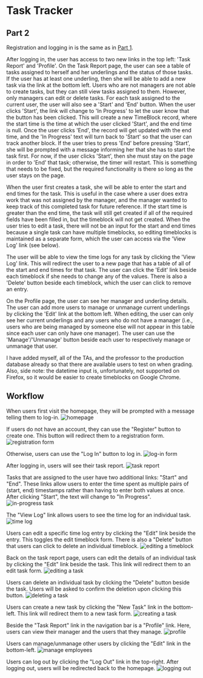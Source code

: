 # Task Tracker
## Part 2
Registration and logging in is the same as in [Part 1](https://github.com/kimberlypn/CS4550/blob/master/tasks1/README.md).

After logging in, the user has access to two new links in the top left: 'Task
Report' and 'Profile'. On the Task Report page, the user can see a table of
tasks assigned to herself and her underlings and the status of those tasks. If
the user has at least one underling, then she will be able to add a new task via
the link at the bottom left. Users who are not managers are not able to create
tasks, but they can still view tasks assigned to them. However, only managers
can edit or delete tasks. For each task assigned to the current user, the user
will also see a 'Start' and 'End' button. When the user clicks 'Start', the
link will change to 'In Progress' to let the user know that the button has been
clicked. This will create a new TimeBlock record, where the start time is the
time at which the user clicked 'Start', and the end time is null. Once the user
clicks 'End', the record will get updated with the end time, and the 'In
Progress' text will turn back to 'Start' so that the user can track another
block. If the user tries to press 'End' before pressing 'Start', she will be
prompted with a message informing her that she has to start the task first.
For now, if the user clicks 'Start', then she must stay on the page in order to
'End' that task; otherwise, the timer will restart. This is something that needs
to be fixed, but the required functionality is there so long as the user stays
on the page.

When the user first creates a task, she will be able to enter the start and end
times for the task. This is useful in the case where a user does extra work that
was not assigned by the manager, and the manager wanted to keep track of this
completed task for future reference. If the start time is greater than the end
time, the task will still get created if all of the required fields have been
filled in, but the timeblock will not get created. When the user tries to edit
a task, there will not be an input for the start and end times because a single
task can have multiple timeblocks, so editing timeblocks is maintained as a
separate form, which the user can access via the 'View Log' link (see below).

The user will be able to view the time logs for any task by clicking the 'View
Log' link. This will redirect the user to a new page that has a table of all of
the start and end times for that task. The user can click the 'Edit' link beside
each timeblock if she needs to change any of the values. There is also a
'Delete' button beside each timeblock, which the user can click to remove an
entry.

On the Profile page, the user can see her manager and underling details. The
user can add more users to manage or unmanage current underlings by clicking the
'Edit' link at the bottom left. When editing, the user can only see her current
underlings and any users who do not have a manager (i.e., users who are being
managed by someone else will not appear in this table since each user can only
have one manager). The user can use the 'Manage'/'Unmanage' button beside each
user to respectively manage or unmanage that user.

I have added myself, all of the TAs, and the professor to the production
database already so that there are available users to test on when grading.
Also, side note: the datetime input is, unfortunately, not supported on Firefox,
so it would be easier to create timeblocks on Google Chrome.

## Workflow
When users first visit the homepage, they will be prompted with a message
telling them to log-in.
![homepage](screenshots/homepage.png)

If users do not have an account, they can use the "Register" button to create
one. This button will redirect them to a registration form.
![registration form](screenshots/registration-form.png)

Otherwise, users can use the "Log In" button to log in.
![log-in form](screenshots/log-in-form.png)

After logging in, users will see their task report.
![task report](screenshots/task-report.png)

Tasks that are assigned to the user have two additional links: "Start" and
"End". These links allow users to enter the time spent as multiple pairs of
(start, end) timestamps rather than having to enter both values at once. After
clicking "Start", the text will change to "In Progress".
![in-progress task](screenshots/in-progress.png)

The "View Log" link allows users to see the time log for an individual task.
![time log](screenshots/time-log.png)

Users can edit a specific time log entry by clicking the "Edit" link beside the
entry. This toggles the edit timeblock form. There is also a "Delete" button
that users can click to delete an individual timeblock.
![editing a timeblock](screenshots/edit-time-log.png)

Back on the task report page, users can edit the details of an individual task
by clicking the "Edit" link beside the task. This link will redirect them to an
edit task form.
![editing a task](screenshots/edit-task.png)

Users can delete an individual task by clicking the "Delete" button beside the
task. Users will be asked to confirm the deletion upon clicking this button.
![deleting a task](screenshots/delete-task.png)

Users can create a new task by clicking the "New Task" link in the bottom-left.
This link will redirect them to a new task form.
![creating a task](screenshots/new-task.png)

Beside the "Task Report" link in the navigation bar is a "Profile" link. Here,
users can view their manager and the users that they manage.
![profile](screenshots/profile.png)

Users can manage/unmanage other users by clicking the "Edit" link in the
bottom-left.
![manage employees](screenshots/manage.png)

Users can log out by clicking the "Log Out" link in the top-right. After
logging out, users will be redirected back to the homepage.
![logging out](screenshots/log-out.png)
